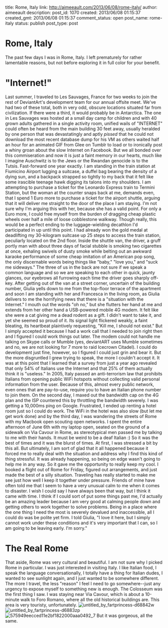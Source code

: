 title: Rome, Italy
link: http://aimeeault.com/2013/06/08/rome-italy/
author: aimeeault
description: 
post_id: 1070
created: 2013/06/08 01:15:37
created_gmt: 2013/06/08 01:15:37
comment_status: open
post_name: rome-italy
status: publish
post_type: post

# Rome, Italy

The past few days I was in Rome, Italy. I left prematurely for rather lamentable reasons, but not before exploring it in full color for your benefit. 

# "Internet!"

Last summer, I traveled to Les Sauvages, France for two weeks to join the rest of DeviantArt's development team for our annual offsite meet. We've had two of these total, both in very odd, obscure locations situated far from civilization. If there were a third, it would probably be in Antarctica. The one in Les Sauvages was hosted at a small day camp for children and with 40 grown adults gathered in a single activity room, unified wails of "INTERNET" could often be heard from the main building 30 feet away, usually heralded by one person that was devastatingly and aptly _pissed_ that he could not download the most recent database dump for his VM as others waited half an hour for an animated GIF from Glee on Tumblr to load or to ironically post a whiny groan about the slow Internet on Facebook. But we all bonded over this commiseration and now it is just a faint memory in our hearts, much like I imagine Auschwitz is to the Jews or the Rwandan genocide is to the Tutsis. Fast-forward one year exactly. I am standing in the train station at Fiumicino Airport lugging a suitcase, a duffel bag bearing the density of a dying sun, and a backpack strapped so tightly to my back that it felt like some irascible teenage hawk digging its talons into my shoulders. I am attempting to purchase a ticket for the Leonardo Express train to Termini Station, but the woman at the counter snaps back at me, demands even, that I spend 1 Euro more to purchase a ticket for the airport shuttle, arguing that it will deliver me straight to the door of the place I am staying. I'm not sure why I'm arguing this with her, because she has a valid point. For only a Euro more, I could free myself from the burden of dragging cheap plastic wheels over half a mile of loose cobblestone walkway. Though really, this would be a perfect ending to the luggage-wielding decathlon I'd participated in up until this point. I had already won the gold medal at deadlifting my 30-kilogram suitcase up 25 steps to access the train station, peculiarly located on the 2nd floor. Inside the shuttle van, the driver, a gruff portly man with about three days of facial stubble is smoking two cigarettes at once, exhaling swivels of dusty smoke while belting out an awkward karaoke performance of some cheap imitation of an American pop song, the only discernable words being things like "baby," "love you," and "suck me sideways." The three of us in the back are not sure if we speak a common language and so we are speaking to each other in quick, jaunty glances, our eyebrows all furrowing each time the driver goes sharply off-key. After getting out of the van at a street corner, uncertain of the building number, Giulia yells down to me from the top-floor terrace of the apartment and soon I am standing with her and Francesca in the living room, as Giulia delivers to me the horrifying news that there is a "situation with the Internet." I mouth out the words "oh no," but she flutters her hand at me and extends from her other hand a USB-powered mobile 4G modem. It felt like she were a cat giving me a dead rodent as a gift. I didn't want to take it, and yet she seemed so proud of it. Its signal light flickered weakly, a faint bleating, its heartbeat plaintively requesting, "Kill me, I should not exist." But I simply accepted it because I had a work call that I needed to join right then and I figured I could work things out later. The modem could not handle me talking on Skype calls or Mumble (yes, deviantART uses Mumble sometimes and no, we are not looking for 7 more to raid Icecrown Citadel). I could do development just fine, however, so I figured I could just grin and bear it. But the more disgruntled I grew trying to speak, the more I couldn't accept it. It was at this point that I learned that a survey from just a year ago revealed that only 54% of Italians use the Internet and that 25% of them actually think it is "useless." In 2005, Italy passed an anti-terrorism law that prohibits Italians from opening public WiFi hotspots without collecting valid personal information from the user. Because of this, almost every public network, even ones that are pay-to-use, require you to have an Italian phone number to join them. On the second day, I maxed out the bandwidth cap on the 4G plan and the ISP countered this by throttling the bandwidth severely. I was getting a 10,000ms ping on Google. Frustrated, I ended up renting a hotel room just so I could do work. The WiFi in the hotel was also slow (but let me get work done) and by the third day, I was wandering the streets of Rome with my Macbook open scouting open networks. I spent the entire afternoon of June 6th with my laptop open, seated on the ground of a sidewalk on Via Cavour in Rome, as stereotypical men passed me by talking to me with their hands. It must be weird to be a deaf Italian :) So it was the best of times and it was the blurst of times. At first, I was stressed a bit by this all. But ultimately, I am sort of glad that it all happened because it forced me to really deal with the situation and address why I find this kind of thing stressful. It was already happening, so being on edge wasn't going to help me in any way. So it gave me the opportunity to really keep my cool. I booked a flight out of Rome for Friday, figured out arrangements, and just made the best of a silly situation. Traveling has really started to make me see just how well I keep it together under pressure. Friends of mine have often told me that I seem to have a very unusual calm to me when it comes to disaster. I wish I could say I have always been that way, but I think it came with time. I think if I could sort of put some things past me, I'd actually be an amazing leader because I am very good at calming people down and getting others to work together to solve problems. Being in a place where the one thing I need the most is severely devalued and inaccessible, all I could do was be polite yet firm. I told Giulia, "I love it here, but I simply cannot work under these conditions and it's very important that I can, so I am going to be leaving early. I'm sorry." 

# The Real Rome

That aside, Rome was very cultural and beautiful. I am not sure why I picked Rome in particular. I was just interested in visiting Italy. I like Italian food, I speak the language conversationally, I totally have a thing for Italian dudes, I wanted to see sunlight again, and I just wanted to be somewhere different. The more I travel, the less "reason" I feel I need to go somewhere--just any urgency to expose myself to something new is enough. The Colosseum was the first thing I saw. I was staying near Via Cavour, which is about a 10-minute walk to Foro Romano, where all the old historical buildings are. This area is very touristy, unfortunately. ![untitled_by_fartprincess-d68842w](https://s3.amazonaws.com/aimeeault.com/untitled_by_fartprincess-d68842w.jpg) ![untitled_by_fartprincess-d6883zp](https://s3.amazonaws.com/aimeeault.com/untitled_by_fartprincess-d6883zp.jpg) ![575949eecced11e2bf1822000aaa0492_7](https://s3.amazonaws.com/aimeeault.com/575949eecced11e2bf1822000aaa0492_7.jpg) But it was gorgeous, all the same.